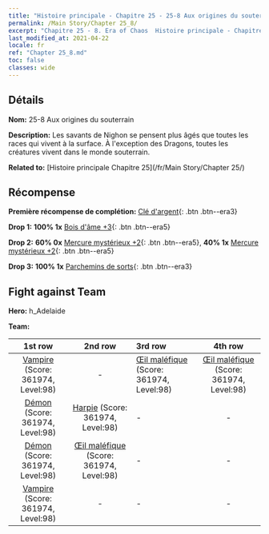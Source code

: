 ```yaml
---
title: "Histoire principale - Chapitre 25 - 25-8 Aux origines du souterrain"
permalink: /Main Story/Chapter 25_8/
excerpt: "Chapitre 25 - 8. Era of Chaos  Histoire principale - Chapitre 25_8. 25-8 Aux origines du souterrain"
last_modified_at: 2021-04-22
locale: fr
ref: "Chapter 25_8.md"
toc: false
classes: wide
---
```


## Détails

 **Nom:** 25-8 Aux origines du souterrain

 **Description:** Les savants de Nighon se pensent plus âgés que toutes les races qui vivent à la surface. À l'exception des Dragons, toutes les créatures vivent dans le monde souterrain.

 **Related to:** [Histoire principale Chapitre 25](/fr/Main Story/Chapter 25/)

## Récompense

 **Première récompense de complétion:** [Clé d'argent](/ItemsFR/con_693/){: .btn .btn--era3}

 **Drop 1:** **100% 1x** [Bois d'âme +3](/ItemsFR/mat_83/){: .btn .btn--era5}

 **Drop 2:** **60% 0x** [Mercure mystérieux +2](/ItemsFR/mat_77/){: .btn .btn--era5}, **40% 1x** [Mercure mystérieux +2](/ItemsFR/mat_77/){: .btn .btn--era5}

 **Drop 3:** **100% 1x** [Parchemins de sorts](/ItemsFR/con_694/){: .btn .btn--era3}


## Fight against Team
 **Hero:** h_Adelaide

 **Team:**


  | 1st row | 2nd row | 3rd row | 4th row |
  |:----:|:----:|:----|:----:|
  | [Vampire](/fr/units/Vampire/) (Score: 361974, Level:98)  | - | [Œil maléfique](/fr/units/Beholder/) (Score: 361974, Level:98)  | [Œil maléfique](/fr/units/Beholder/) (Score: 361974, Level:98)  |
  | [Démon](/fr/units/Demon/) (Score: 361974, Level:98)  | [Harpie](/fr/units/Harpy/) (Score: 361974, Level:98)  | - | - |
  | [Démon](/fr/units/Demon/) (Score: 361974, Level:98)  | [Œil maléfique](/fr/units/Beholder/) (Score: 361974, Level:98)  | - | - |
  | [Vampire](/fr/units/Vampire/) (Score: 361974, Level:98)  | - | - | - |


